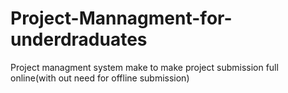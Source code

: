 # Project-Mannagment-for-underdraduates
Project managment system make to make project submission full online(with out need for offline submission)
